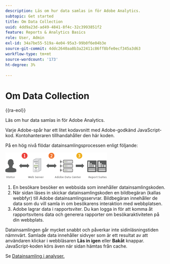 ```yaml
---
description: Läs om hur data samlas in för Adobe Analytics.
subtopic: Get started
title: Om Data Collection
uuid: 4dd9a23d-ad49-4841-8f4c-32c3993851f2
feature: Reports & Analytics Basics
role: User, Admin
exl-id: 34a7be55-519a-4e04-95a3-99b0f6e04b3e
source-git-commit: 4ddc2640aa8b3a22411c86ff8bfe0ecf345a3d63
workflow-type: tm+mt
source-wordcount: '173'
ht-degree: 3%

---
```


# Om Data Collection

{{ra-eol}}

Läs om hur data samlas in för Adobe Analytics.

Varje Adobe-spår har ett litet kodavsnitt med Adobe-godkänd JavaScript-kod. Kontohanteraren tillhandahåller den här koden.

På en hög nivå flödar datainsamlingsprocessen enligt följande:

![](assets/data_collection.png)

1. En besökare besöker en webbsida som innehåller datainsamlingskoden.
1. När sidan läses in skickar datainsamlingskoden en bildbegäran (kallas webbfyr) till Adobe datainsamlingsservrar. Bildbegäran innehåller de data som du vill samla in om besökarens interaktion med webbplatsen.
1. Adobe lagrar data i rapportsviter. Du kan logga in för att komma åt rapportsvitens data och generera rapporter om besökaraktiviteten på din webbplats.

Datainsamlingen går mycket snabbt och påverkar inte sidinläsningstiden nämnvärt. Samlade data innehåller sidvyer som är ett resultat av att användaren klickar i webbläsaren **Läs in igen** eller **Bakåt** knappar. JavaScript-koden körs även när sidan hämtas från cache.

Se [Datainsamling i analyser.](/help/import/home.md)
